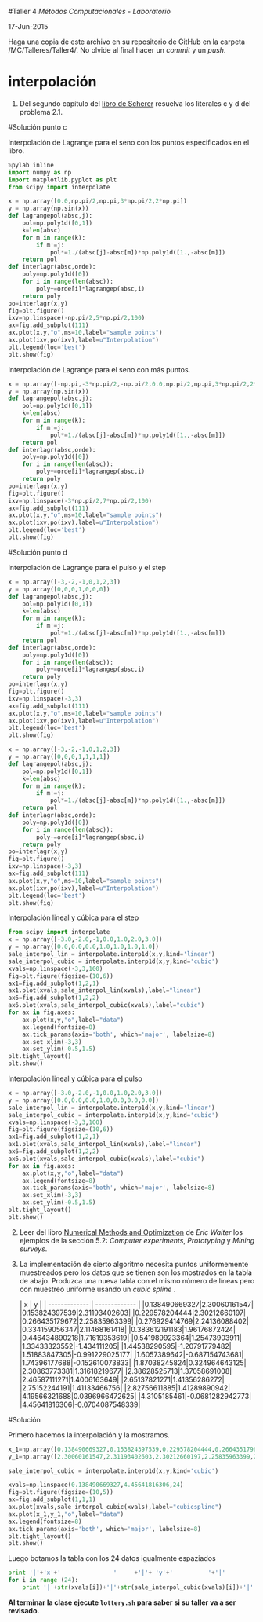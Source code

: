 #Taller 4
*Métodos Computacionales - Laboratorio*

17-Jun-2015

Haga una copia de este archivo en su repositorio de GitHub en la carpeta /MC/Talleres/Taller4/. No olvide al final hacer un *commit* y un *push*.

# interpolación

1. Del segundo capítulo del [libro de Scherer](http://link.springer.com.ezproxy.uniandes.edu.co:8080/book/10.1007\%2F978-3-642-13990-1) resuelva los literales c y d del problema 2.1.

#Solución punto c

Interpolación de Lagrange para el seno con los puntos especificados en el libro.
```python
%pylab inline
import numpy as np
import matplotlib.pyplot as plt
from scipy import interpolate

x = np.array([0.0,np.pi/2,np.pi,3*np.pi/2,2*np.pi])
y = np.array(np.sin(x))
def lagrangepol(absc,j):
    pol=np.poly1d([0,1])
    k=len(absc)
    for m in range(k):
        if m!=j:
            pol*=1./(absc[j]-absc[m])*np.poly1d([1.,-absc[m]])
    return pol 
def interlagr(absc,orde):
    poly=np.poly1d([0])
    for i in range(len(absc)):
        poly+=orde[i]*lagrangep(absc,i)
    return poly
po=interlagr(x,y)
fig=plt.figure()
ixv=np.linspace(-np.pi/2,5*np.pi/2,100)
ax=fig.add_subplot(111)
ax.plot(x,y,"o",ms=10,label="sample points")
ax.plot(ixv,po(ixv),label=u"Interpolation")
plt.legend(loc='best')
plt.show(fig)
```
Interpolación de Lagrange para el seno con más puntos.

```python
x = np.array([-np.pi,-3*np.pi/2,-np.pi/2,0.0,np.pi/2,np.pi,3*np.pi/2,2*np.pi,5*np.pi/2,3*np.pi,7*np.pi/2])
y = np.array(np.sin(x))
def lagrangepol(absc,j):
    pol=np.poly1d([0,1])
    k=len(absc)
    for m in range(k):
        if m!=j:
            pol*=1./(absc[j]-absc[m])*np.poly1d([1.,-absc[m]])
    return pol 
def interlagr(absc,orde):
    poly=np.poly1d([0])
    for i in range(len(absc)):
        poly+=orde[i]*lagrangep(absc,i)
    return poly
po=interlagr(x,y)
fig=plt.figure()
ixv=np.linspace(-3*np.pi/2,7*np.pi/2,100)
ax=fig.add_subplot(111)
ax.plot(x,y,"o",ms=10,label="sample points")
ax.plot(ixv,po(ixv),label=u"Interpolation")
plt.legend(loc='best')
plt.show(fig)
```
#Solución punto d

Interpolación de Lagrange para el pulso y el step

```python
x = np.array([-3,-2,-1,0,1,2,3])
y = np.array([0,0,0,1,0,0,0])
def lagrangepol(absc,j):
    pol=np.poly1d([0,1])
    k=len(absc)
    for m in range(k):
        if m!=j:
            pol*=1./(absc[j]-absc[m])*np.poly1d([1.,-absc[m]])
    return pol 
def interlagr(absc,orde):
    poly=np.poly1d([0])
    for i in range(len(absc)):
        poly+=orde[i]*lagrangep(absc,i)
    return poly
po=interlagr(x,y)
fig=plt.figure()
ixv=np.linspace(-3,3)
ax=fig.add_subplot(111)
ax.plot(x,y,"o",ms=10,label="sample points")
ax.plot(ixv,po(ixv),label=u"Interpolation")
plt.legend(loc='best')
plt.show(fig)

x = np.array([-3,-2,-1,0,1,2,3])
y = np.array([0,0,0,1,1,1,1])
def lagrangepol(absc,j):
    pol=np.poly1d([0,1])
    k=len(absc)
    for m in range(k):
        if m!=j:
            pol*=1./(absc[j]-absc[m])*np.poly1d([1.,-absc[m]])
    return pol 
def interlagr(absc,orde):
    poly=np.poly1d([0])
    for i in range(len(absc)):
        poly+=orde[i]*lagrangep(absc,i)
    return poly
po=interlagr(x,y)
fig=plt.figure()
ixv=np.linspace(-3,3)
ax=fig.add_subplot(111)
ax.plot(x,y,"o",ms=10,label="sample points")
ax.plot(ixv,po(ixv),label=u"Interpolation")
plt.legend(loc='best')
plt.show(fig)
```
Interpolación lineal y cúbica para el step

```python
from scipy import interpolate
x = np.array([-3.0,-2.0,-1,0.0,1.0,2.0,3.0])
y = np.array([0.0,0.0,0.0,1.0,1.0,1.0,1.0])
sale_interpol_lin = interpolate.interp1d(x,y,kind='linear')
sale_interpol_cubic = interpolate.interp1d(x,y,kind='cubic')
xvals=np.linspace(-3,3,100)
fig=plt.figure(figsize=(10,6))
ax1=fig.add_subplot(1,2,1)
ax1.plot(xvals,sale_interpol_lin(xvals),label="linear")
ax6=fig.add_subplot(1,2,2)
ax6.plot(xvals,sale_interpol_cubic(xvals),label="cubic")
for ax in fig.axes:
    ax.plot(x,y,"o",label="data")
    ax.legend(fontsize=8)
    ax.tick_params(axis='both', which='major', labelsize=8)
    ax.set_xlim(-3,3)
    ax.set_ylim(-0.5,1.5)
plt.tight_layout()
plt.show()
```
Interpolación lineal y cúbica para el pulso

```python
x = np.array([-3.0,-2.0,-1,0.0,1.0,2.0,3.0])
y = np.array([0.0,0.0,0.0,1.0,0.0,0.0,0.0])
sale_interpol_lin = interpolate.interp1d(x,y,kind='linear')
sale_interpol_cubic = interpolate.interp1d(x,y,kind='cubic')
xvals=np.linspace(-3,3,100)
fig=plt.figure(figsize=(10,6))
ax1=fig.add_subplot(1,2,1)
ax1.plot(xvals,sale_interpol_lin(xvals),label="linear")
ax6=fig.add_subplot(1,2,2)
ax6.plot(xvals,sale_interpol_cubic(xvals),label="cubic")
for ax in fig.axes:
    ax.plot(x,y,"o",label="data")
    ax.legend(fontsize=8)
    ax.tick_params(axis='both', which='major', labelsize=8)
    ax.set_xlim(-3,3)
    ax.set_ylim(-0.5,1.5)
plt.tight_layout()
plt.show()
```

2. Leer del libro [Numerical Methods and Optimization](http://ezproxy.uniandes.edu.co:8080/login?url=http://dx.doi.org/10.1007/978-3-319-07671-3) de *Eric Walter* los ejemplos de la sección 5.2: *Computer experiments*, *Prototyping* y *Mining surveys*.  

3. La implementación de cierto algoritmo necesita puntos uniformemente muestreados pero los datos que se tienen son los mostrados en la tabla de abajo. Produzca una nueva tabla con el mismo número de líneas pero con muestreo uniforme usando un *cubic spline* .

	| x        | y           |
| ------------- | ------------- |
|0.138490669327|2.30060161547|
|0.153824397539|2.31193402603|
|0.229578204444|2.30212660197|
|0.266435179672|2.25835963399|
|0.276929414769|2.24136088402|
|0.334159056347|2.11468161418|
|0.383612191183|1.96176872424|
|0.446434890218|1.71619353619|
|0.541989923364|1.25473903911|
|1.33433323552|-1.434111205|
|1.44538290595|-1.20791779482|
|1.51883847305|-0.991229025177|
|1.6057389642|-0.687154743681|
|1.74396177688|-0.152610073833|
|1.87038245824|0.324964643125|
|2.30863773381|1.31618219677|
|2.38628525713|1.37058691008|
|2.46587111271|1.4006163649|
|2.65137821271|1.41356286272|
|2.75152244191|1.41133466756|
|2.82756611885|1.41289890942|
|4.19566321688|0.0396966472625|
|4.3105185461|-0.0681282942773|
|4.45641816306|-0.0704087548339|

#Solución

Primero hacemos la interpolación y la mostramos.
```python
x_1=np.array([0.138490669327,0.153824397539,0.229578204444,0.266435179672,0.276929414769,0.334159056347,0.383612191183,0.446434890218,0.541989923364,1.33433323552,1.44538290595,1.51883847305,1.6057389642,1.74396177688,1.87038245824,2.30863773381,2.38628525713,2.46587111271, 2.65137821271, 2.75152244191,2.82756611885,4.19566321688,4.3105185461,4.45641816306])
y_1=np.array([2.30060161547,2.31193402603,2.30212660197,2.25835963399,2.24136088402,2.11468161418,1.96176872424,1.71619353619,1.25473903911,-1.434111205,-1.20791779482,-0.991229025177,-0.687154743681,-0.152610073833,0.324964643125,1.31618219677,1.37058691008,1.4006163649,1.41356286272,1.41133466756,1.41289890942,0.0396966472625,-0.0681282942773,-0.0704087548339])

sale_interpol_cubic = interpolate.interp1d(x,y,kind='cubic')

xvals=np.linspace(0.138490669327,4.45641816306,24)
fig=plt.figure(figsize=(10,5))
ax=fig.add_subplot(1,1,1)
ax.plot(xvals,sale_interpol_cubic(xvals),label="cubicspline")
ax.plot(x_1,y_1,"o",label="data")
ax.legend(fontsize=8)
ax.tick_params(axis='both', which='major', labelsize=8)
plt.tight_layout()
plt.show()
```

Luego botamos la tabla con los 24 datos igualmente espaziados
```python
print '|'+'x'+'               '     +'|'+ 'y'+'          '+'|'
for i in range (24):
    print '|'+str(xvals[i])+'|'+str(sale_interpol_cubic(xvals)[i])+'|'
```
**Al terminar la clase ejecute `lottery.sh` para saber si su taller va a ser revisado.**
